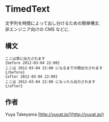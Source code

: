 TimedText
=========

文字列を時間によって出し分けるための簡単構文.  
非エンジニア向けの CMS などに.

構文
----

```
ここは常に出力されます
{before 2012-03-04 22:00}
ここは 2012-03-04 22:00 になるまでの間出力されます
{/before}
{after 2012-03-04 22:00}
ここは 2012-03-04 22:00 になったら出力されます
{/after}
```

作者
----

Yuya Takeyama [http://yuyat.jp/](http://yuyat.jp/)
